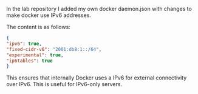 In the lab repository I added my own docker daemon.json with changes to make docker use IPv6 addresses.

The content is as follows:

```json
{
"ipv6": true,
"fixed-cidr-v6": "2001:db8:1::/64",
"experimental": true,
"ip6tables": true
}
```

This ensures that internally Docker uses a IPv6 for external connectivity over IPv6. This is useful for IPv6-only servers.
